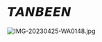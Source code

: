 # 𝙏𝘼𝙉𝘽𝙀𝙀𝙉

![IMG-20230425-WA0148.jpg](https://user-images.githubusercontent.com/131713491/234157834-c2ca415e-f30f-409e-bd38-81e0ca0a5a5e.jpg)
